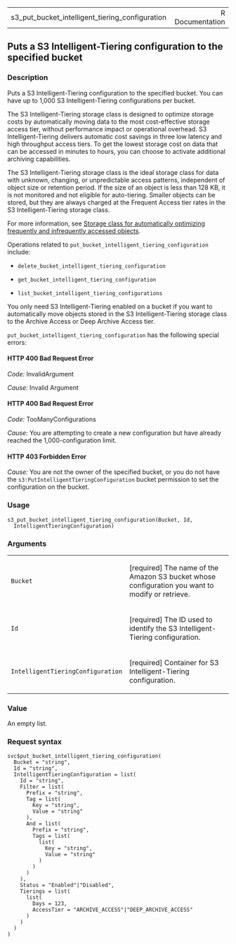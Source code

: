 <table style="width: 100%;">
<tbody>
<tr class="odd">
<td>s3_put_bucket_intelligent_tiering_configuration</td>
<td style="text-align: right;">R Documentation</td>
</tr>
</tbody>
</table>

## Puts a S3 Intelligent-Tiering configuration to the specified bucket

### Description

Puts a S3 Intelligent-Tiering configuration to the specified bucket. You
can have up to 1,000 S3 Intelligent-Tiering configurations per bucket.

The S3 Intelligent-Tiering storage class is designed to optimize storage
costs by automatically moving data to the most cost-effective storage
access tier, without performance impact or operational overhead. S3
Intelligent-Tiering delivers automatic cost savings in three low latency
and high throughput access tiers. To get the lowest storage cost on data
that can be accessed in minutes to hours, you can choose to activate
additional archiving capabilities.

The S3 Intelligent-Tiering storage class is the ideal storage class for
data with unknown, changing, or unpredictable access patterns,
independent of object size or retention period. If the size of an object
is less than 128 KB, it is not monitored and not eligible for
auto-tiering. Smaller objects can be stored, but they are always charged
at the Frequent Access tier rates in the S3 Intelligent-Tiering storage
class.

For more information, see [Storage class for automatically optimizing
frequently and infrequently accessed
objects](https://docs.aws.amazon.com/AmazonS3/latest/userguide/storage-class-intro.html#sc-dynamic-data-access).

Operations related to `put_bucket_intelligent_tiering_configuration`
include:

-   `delete_bucket_intelligent_tiering_configuration`

-   `get_bucket_intelligent_tiering_configuration`

-   `list_bucket_intelligent_tiering_configurations`

You only need S3 Intelligent-Tiering enabled on a bucket if you want to
automatically move objects stored in the S3 Intelligent-Tiering storage
class to the Archive Access or Deep Archive Access tier.

`put_bucket_intelligent_tiering_configuration` has the following special
errors:

#### HTTP 400 Bad Request Error

*Code:* InvalidArgument

*Cause:* Invalid Argument

#### HTTP 400 Bad Request Error

*Code:* TooManyConfigurations

*Cause:* You are attempting to create a new configuration but have
already reached the 1,000-configuration limit.

#### HTTP 403 Forbidden Error

*Cause:* You are not the owner of the specified bucket, or you do not
have the `s3:PutIntelligentTieringConfiguration` bucket permission to
set the configuration on the bucket.

### Usage

    s3_put_bucket_intelligent_tiering_configuration(Bucket, Id,
      IntelligentTieringConfiguration)

### Arguments

<table>
<colgroup>
<col style="width: 35%" />
<col style="width: 65%" />
</colgroup>
<tbody>
<tr class="odd">
<td><code
id="s3_put_bucket_intelligent_tiering_configuration_:_Bucket">Bucket</code></td>
<td><p>[required] The name of the Amazon S3 bucket whose configuration
you want to modify or retrieve.</p></td>
</tr>
<tr class="even">
<td><code
id="s3_put_bucket_intelligent_tiering_configuration_:_Id">Id</code></td>
<td><p>[required] The ID used to identify the S3 Intelligent-Tiering
configuration.</p></td>
</tr>
<tr class="odd">
<td><code
id="s3_put_bucket_intelligent_tiering_configuration_:_IntelligentTieringConfiguration">IntelligentTieringConfiguration</code></td>
<td><p>[required] Container for S3 Intelligent-Tiering
configuration.</p></td>
</tr>
</tbody>
</table>

### Value

An empty list.

### Request syntax

    svc$put_bucket_intelligent_tiering_configuration(
      Bucket = "string",
      Id = "string",
      IntelligentTieringConfiguration = list(
        Id = "string",
        Filter = list(
          Prefix = "string",
          Tag = list(
            Key = "string",
            Value = "string"
          ),
          And = list(
            Prefix = "string",
            Tags = list(
              list(
                Key = "string",
                Value = "string"
              )
            )
          )
        ),
        Status = "Enabled"|"Disabled",
        Tierings = list(
          list(
            Days = 123,
            AccessTier = "ARCHIVE_ACCESS"|"DEEP_ARCHIVE_ACCESS"
          )
        )
      )
    )
